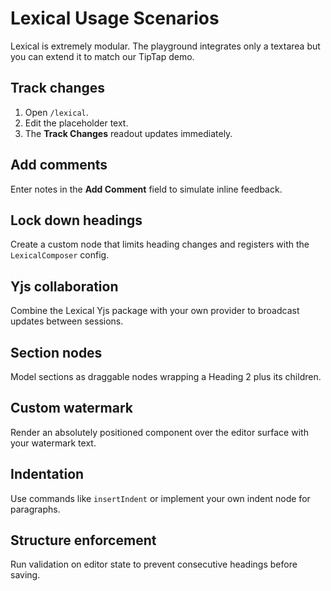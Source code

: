 # Lexical Usage Scenarios

Lexical is extremely modular. The playground integrates only a textarea but you can extend it to match our TipTap demo.

## Track changes

1. Open `/lexical`.
2. Edit the placeholder text.
3. The **Track Changes** readout updates immediately.

## Add comments

Enter notes in the **Add Comment** field to simulate inline feedback.

## Lock down headings

Create a custom node that limits heading changes and registers with the `LexicalComposer` config.

## Yjs collaboration

Combine the Lexical Yjs package with your own provider to broadcast updates between sessions.

## Section nodes

Model sections as draggable nodes wrapping a Heading&nbsp;2 plus its children.

## Custom watermark

Render an absolutely positioned component over the editor surface with your watermark text.

## Indentation

Use commands like `insertIndent` or implement your own indent node for paragraphs.

## Structure enforcement

Run validation on editor state to prevent consecutive headings before saving.

